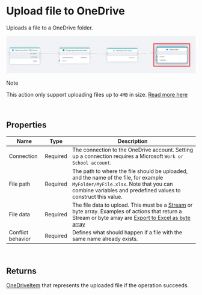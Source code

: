 # Upload file to OneDrive

Uploads a file to a OneDrive folder.

![img](../../../../images/flow/onedrive-upload-file.png)

> [!NOTE]
> This action only support uploading files up to `4MB` in size. [Read more here](https://learn.microsoft.com/en-us/onedrive/developer/rest-api/api/driveitem_put_content)

<br/>

## Properties

<!--prettier-ignore-->
| Name                  | Type      | Description        |
|-----------------------|-----------|--------------------|
| Connection            | Required  | The connection to the OneDrive account. Setting up a connection requires a Microsoft `Work or School account`.|
| File path             | Required  | The path to where the file should be uploaded, and the name of the file, for example `MyFolder/MyFile.xlsx`. Note that you can combine variables and predefined values to construct this value.  |
| File data             | Required  | The file data to upload. This must be a [Stream](https://learn.microsoft.com/en-us/dotnet/api/system.io.stream) or byte array. Examples of actions that return a Stream or byte array are [Export to Excel as byte array](../excel/create-excel-file-as-byte-array.md) |
| Conflict behavior     | Required  | Defines what should happen if a file with the same name already exists. |

<br/>

## Returns

[OneDriveItem](./api-reference/onedrive-item.md) that represents the uploaded file if the operation succeeds.
